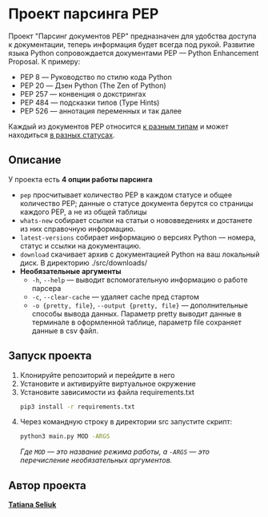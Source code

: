 # Проект парсинга PEP

Проект "Парсинг документов PEP" предназначен для удобства доступа к документации, теперь информация будет всегда под рукой.
Развитие языка Python сопровождается документами PEP — Python Enhancement Proposal.
К примеру:

- PEP 8 — Руководство по стилю кода Python
- PEP 20 — Дзен Python (The Zen of Python)
- PEP 257 — конвенция о докстрингах
- PEP 484 — подсказки типов (Type Hints)
- PEP 526 — аннотация переменных и так далее

Каждый из документов PEP относится [к разным типам](https://peps.python.org/#pep-types-key) и может находиться [в разных статусах](https://peps.python.org/#pep-status-key).

## Описание

У проекта есть **4 опции работы парсинга**

- `pep` просчитывает количество PEP в каждом статусе и общее количество PEP; данные о статусе документа берутся со страницы каждого PEP, а не из общей таблицы
- `whats-new` собирает ссылки на статьи о нововведениях и достанете из них справочную информацию.
- `latest-versions` собирает информацию о версиях Python — номера, статус и ссылки на документацию.
- `download` скачивает архив с документацией Python на ваш локальный диск. В директорию ./src/downloads/
- **Необязательные аргументы**
  - `-h`, `--help` — выводит вспомогательную информацию о работе парсера
  - `-c`, `--clear-cache` — удаляет cache пред стартом
  - `-o {pretty, file}`, `--output {pretty, file}` — дополнительные способы вывода данных. Параметр pretty выводит данные в терминале в оформленной таблице, параметр file сохраняет данные в csv файл.

## Запуск проекта

1. Клонируйте репозиторий и перейдите в него
2. Установите и активируйте виртуальное окружение
3. Установите зависимости из файла requirements.txt
    ```bash
    pip3 install -r requirements.txt
    ```
4. Через командную строку в директории src запустите скрипт:
    ```bash
    python3 main.py MOD -ARGS
    ```
    _Где `MOD` — это название режима работы, а `-ARGS` — это перечисление необязательных аргументов._


## Автор проекта

**[Tatiana Seliuk](https://github.com/whodef)**